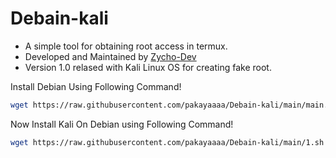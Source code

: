 # Debain-kali

- A simple tool for obtaining root access in termux.
- Developed and Maintained by <a href=https://t.me/Zycho_66>Zycho-Dev</a>
- Version 1.0 relased with Kali Linux OS for creating fake root.


Install Debian Using Following Command!
```bash
wget https://raw.githubusercontent.com/pakayaaaa/Debain-kali/main/main.sh ; bash main.sh
```

Now Install Kali On Debian using Following Command!
```bash
wget https://raw.githubusercontent.com/pakayaaaa/Debain-kali/main/1.sh ; bash 1.sh
```

